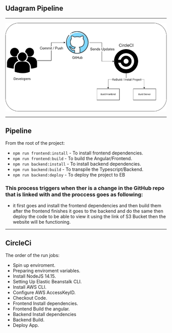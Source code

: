 ## Udagram Pipeline
---
![Pipeline](Pipeline-Diagram.png)

---
## Pipeline

From the root of the project:
- `npm run frontend:install`    - To install frontend dependencies.
- `npm run frontend:build`      - To build the Angular/Frontend.
- `npm run backend:install`     - To install backend dependencies.
- `npm run backend:build`       - To transpile the Typescript/Backend.
- `npm run backend:deploy`      - To deploy the project to EB 
### This process triggers when ther is a change in the GitHub repo that is linked with and the proccess goes as following:
- it first goes and install the frontend dependencies and then build them after the frontend finishes it goes to the backend and do the same then deploy the code to be able to view it using the link of S3 Bucket then the website will be functioning.
---

## CircleCi

The order of the run jobs:

- Spin up enviroment.
- Preparing enviroment variables.
- Install NodeJS 14.15.
- Setting Up Elastic Beanstalk CLI.
- Install AWS CLI.
- Configure AWS AccessKeyID.
- Checkout Code.
- Frontend Install dependencies.
- Frontend Build the angular.
- Backend Install dependencies
- Backend Build.
- Deploy App.
